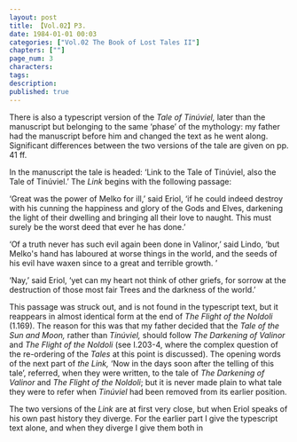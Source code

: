 ```yaml
---
layout: post
title: 【Vol.02】P3.
date: 1984-01-01 00:03
categories: ["Vol.02 The Book of Lost Tales II"]
chapters: [""]
page_num: 3
characters: 
tags: 
description: 
published: true
---
```


<p style="text-indent: 0;">
There is also a typescript version of the <I>Tale of Tinúviel,</I> later than the manuscript but belonging to the same ‘phase’ of the mythology: my father had the manuscript before him and changed the text as he went along. Significant differences between the two versions of the tale are given on pp. 41 ff.
</p>

In the manuscript the tale is headed: ‘Link to the Tale of Tinúviel, also the Tale of Tinúviel.’ The <I>Link</I> begins with the following passage:

‘Great was the power of Melko for ill,’ said Eriol, ‘if he could indeed destroy with his cunning the happiness and glory of the Gods and Elves, darkening the light of their dwelling and bringing all their love to naught. This must surely be the worst deed that ever he has done.’

‘Of a truth never has such evil again been done in Valinor,’ said Lindo, ‘but Melko's hand has laboured at worse things in the world, and the seeds of his evil have waxen since to a great and terrible growth. ’

‘Nay,’ said Eriol, ‘yet can my heart not think of other griefs, for sorrow at the destruction of those most fair Trees and the darkness of the world.’

This passage was struck out, and is not found in the typescript text, but it reappears in almost identical form at the end of <I>The Flight of the Noldoli</I> (1.169). The reason for this was that my father decided that the <I>Tale of the Sun and Moon,</I> rather than <I>Tinúviel,</I> should follow <I>The Darkening of Valinor</I> and <I>The Flight of the Noldoli</I> (see I.203-4, where the complex question of the re-ordering of the <I>Tales</I> at this point is discussed). The opening words of the next part of <I>the Link,</I> ‘Now in the days soon after the telling of this tale’, referred, when they were written, to the tale of <I>The Darkening of Valinor</I> and <I>The Flight of the Noldoli</I>; but it is never made plain to what tale they were to refer when <I>Tinúviel</I> had been removed from its earlier position.

The two versions of the <I>Link</I> are at first very close, but when Eriol speaks of his own past history they diverge. For the earlier part I give the typescript text alone, and when they diverge I give them both in


